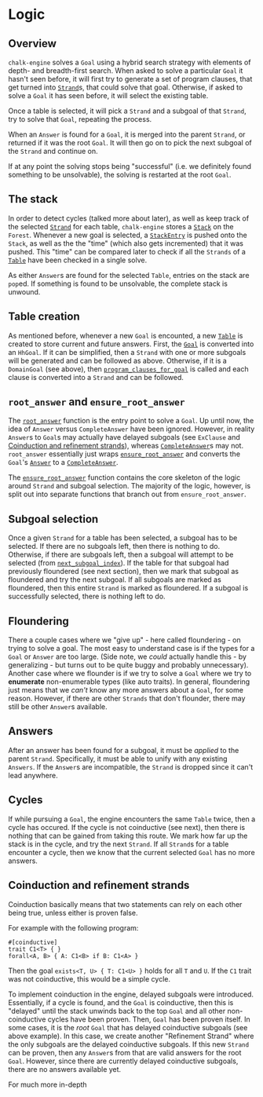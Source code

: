 # Logic

## Overview

`chalk-engine` solves a `Goal` using a hybrid search strategy with elements of depth- and breadth-first search. When asked to solve a
particular `Goal` it hasn't seen before, it will first try to
generate a set of program clauses, that get turned into [`Strand`]s, that could
solve that goal. Otherwise, if asked to solve a `Goal` it has seen before, it
will select the existing table.

Once a table is selected, it will pick a `Strand` and a subgoal of that
`Strand`, try to solve that `Goal`, repeating the process.

When an `Answer` is found for a `Goal`, it is merged into the parent `Strand`,
or returned if it was the root `Goal`. It will then go on to pick the next
subgoal of the `Strand` and continue on.

If at any point the solving stops being "successful" (i.e. we definitely found
something to be unsolvable), the solving is restarted at the root `Goal`.

## The stack

In order to detect cycles (talked more about later), as well as keep track of
the selected [`Strand`] for each table, `chalk-engine` stores a [`Stack`] on the
`Forest`. Whenever a new goal is selected, a [`StackEntry`] is pushed onto the
`Stack`, as well as the the "time" (which also gets incremented) that it was
pushed. This "time" can be compared later to check if all the `Strands` of a
[`Table`] have been checked in a single solve.

As either `Answer`s are found for the selected `Table`, entries on the stack are
`pop`ed. If something is found to be unsolvable, the complete stack is unwound.

## Table creation

As mentioned before, whenever a new `Goal` is encounted, a new [`Table`] is
created to store current and future answers. First, the [`Goal`] is converted into
an `HhGoal`. If it can be simplified, then a `Strand` with one or more
subgoals will be generated and can be followed as above. Otherwise, if it is a
`DomainGoal` (see above), then
[`program_clauses_for_goal`](https://rust-lang.github.io/chalk/chalk_solve/clauses/fn.program_clauses_for_goal.html)
is called and each clause is converted into a `Strand` and can be followed.

## `root_answer` and `ensure_root_answer`

The [`root_answer`](https://rust-lang.github.io/chalk/chalk_engine/forest/struct.Forest.html#method.root_answer) function is the entry point to solve a `Goal`. Up until now,
the idea of `Answer` versus `CompleteAnswer` have been ignored. However, in
reality `Answer`s to `Goal`s may actually have delayed subgoals (see `ExClause`
and [Coinduction and refinement strands]), whereas [`CompleteAnswer`]s may not.
`root_answer` essentially just wraps [`ensure_root_answer`](https://rust-lang.github.io/chalk/chalk_engine/forest/struct.Forest.html#method.ensure_root_answer) and converts the
`Goal`'s [`Answer`] to a [`CompleteAnswer`].

The [`ensure_root_answer`](https://rust-lang.github.io/chalk/chalk_engine/forest/struct.Forest.html#method.ensure_root_answer) function contains the core skeleton of the logic around
`Strand` and subgoal selection. The majority of the logic, however, is split out
into separate functions that branch out from `ensure_root_answer`.

## Subgoal selection

Once a given `Strand` for a table has been selected, a subgoal has to be
selected. If there are no subgoals left, then there is nothing to do. Otherwise,
if there are subgoals left, then a subgoal will attempt to be selected (from
[`next_subgoal_index`](https://rust-lang.github.io/chalk/chalk_engine/slg/struct.SlgContext.html#method.next_subgoal_index)).
If the table for that subgoal had previously floundered (see next section), then
we mark that subgoal as floundered and try the next subgoal. If all subgoals are
marked as floundered, then this entire `Strand` is marked as floundered. If a
subgoal is successfully selected, there is nothing left to do.

## Floundering

There a couple cases where we "give up" - here called floundering - on trying to
solve a goal. The most easy to understand case is if the types for a `Goal` or
`Answer` are too large. (Side note, we *could* actually handle this - by
generalizing - but turns out to be quite buggy and probably unnecessary).
Another case where we flounder is if we try to solve a `Goal` where we try to
**enumerate** non-enumerable types (like auto traits). In general, floundering
just means that we *can't* know any more answers about a `Goal`, for some
reason. However, if there are other `Strands` that don't flounder, there may
still be other `Answer`s available.

## Answers

After an answer has been found for a subgoal, it must be *applied* to the parent
`Strand`. Specifically, it must be able to unify with any existing `Answers`. If
the `Answer`s are incompatible, the `Strand` is dropped since it can't lead
anywhere.

## Cycles

If while pursuing a `Goal`, the engine encounters the same `Table` twice, then a
cycle has occured. If the cycle is not coinductive (see next), then there is
nothing that can be gained from taking this route. We mark how far up the stack
is in the cycle, and try the next `Strand`. If all `Strand`s for a table
encounter a cycle, then we know that the current selected `Goal` has no more
answers.

## Coinduction and refinement strands
[Coinduction and refinement strands]: #coinduction-and-refinement-strands

Coinduction basically means that two statements can rely on each other being
true, unless either is proven false.

For example with the following program:
```notrust
#[coinductive]
trait C1<T> { }
forall<A, B> { A: C1<B> if B: C1<A> }
```
Then the goal `exists<T, U> { T: C1<U> }` holds for all `T` and `U`. If the `C1`
trait was not coinductive, this would be a simple cycle.

To implement coinduction in the engine, delayed subgoals were introduced.
Essentially, if a cycle is found, and the `Goal` is coinductive, then this is
"delayed" until the stack unwinds back to the top `Goal` and all other
non-coinductive cycles have been proven. Then, `Goal` has been proven itself. In
some cases, it is the *root* `Goal` that has delayed coinductive subgoals (see
above example). In this case, we create another "Refinement Strand" where the
only subgoals are the delayed coinductive subgoals. If this new `Strand` can be
proven, then any `Answer`s from that are valid answers for the root `Goal`.
However, since there are currently delayed coinductive subgoals, there are no
answers available yet.

For much more in-depth 


[`Strand`]: https://rust-lang.github.io/chalk/chalk_engine/strand/struct.Strand.html
[`Context`]: https://rust-lang.github.io/chalk/chalk_engine/context/trait.Context.html
[`Stack`]: https://rust-lang.github.io/chalk/chalk_engine/stack/struct.Stack.html
[`StackEntry`]: https://rust-lang.github.io/chalk/chalk_engine/stack/struct.StackEntry.html
[`Table`]: https://rust-lang.github.io/chalk/chalk_engine/table/struct.Table.html
[`Goal`]: https://rust-lang.github.io/chalk/chalk_ir/struct.Goal.html
[`Answer`]: https://rust-lang.github.io/chalk/chalk_engine/struct.Answer.html
[`CompleteAnswer`]: https://rust-lang.github.io/chalk/chalk_engine/struct.CompleteAnswer.html
